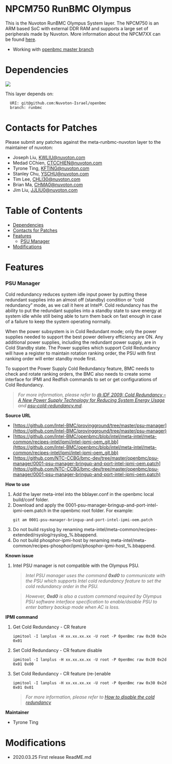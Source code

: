 # NPCM750 RunBMC Olympus
This is the Nuvoton RunBMC Olympus System layer. The NPCM750 is an ARM based SoC with external DDR RAM and
supports a large set of peripherals made by Nuvoton.
More information about the NPCM7XX can be found
[here](http://www.nuvoton.com/hq/products/cloud-computing/ibmc/?__locale=en).

- Working with [openbmc master branch](https://github.com/openbmc/openbmc/tree/master "openbmc master branch")

# Dependencies
![](https://cdn.rawgit.com/maxdog988/icons/61485d57/label_openbmc_ver_master.svg)

This layer depends on:

```
  URI: git@github.com:Nuvoton-Israel/openbmc
  branch: runbmc
```

# Contacts for Patches

Please submit any patches against the meta-runbmc-nuvoton layer to the maintainer of nuvoton:

* Joseph Liu, <KWLIU@nuvoton.com>
* Medad CChien, <CTCCHIEN@nuvoton.com>
* Tyrone Ting, <KFTING@nuvoton.com>
* Stanley Chu, <YSCHU@nuvoton.com>
* Tim Lee, <CHLI30@nuvoton.com>
* Brian Ma, <CHMA0@nuvoton.com>
* Jim Liu, <JJLIU0@nuvoton.com>

# Table of Contents

- [Dependencies](#dependencies)
- [Contacts for Patches](#contacts-for-patches)
- [Features](#features)
  * [PSU Manager](#psu-manager)
- [Modifications](#modifications)

# Features

### PSU Manager

Cold redundancy reduces system idle input power by putting these redundant supplies into an almost off (standby) condition or “cold redundancy” mode, as we call it here at Intel®. Cold redundancy has the ability to put the redundant supplies into a standby state to save energy at system idle while still being able to turn them back on fast enough in case of a failure to keep the system operating normally.

When the power subsystem is in Cold Redundant mode; only the power supplies needed to support the best power
delivery efficiency are ON. Any additional power supplies, including the
redundant power supply, are in Cold Standby state.
The Power supplies which support Cold Redundancy will have a register to
maintain rotation ranking order, the PSU with first ranking order will enter
standby mode first.

To support the Power Supply Cold Redundancy feature, BMC needs to check and
rotate ranking orders, the BMC also needs to create some interface for IPMI and
Redfish commands to set or get configurations of Cold Redundancy.

> _For more information, please refer to [@ IDF 2009: Cold Redundancy – A New Power Supply Technology for Reducing System Energy Usage](https://itpeernetwork.intel.com/idf-2009-cold-redundancy-a-new-power-supply-technology-for-reducing-system-energy-usage/) and [psu-cold-redundancy.md](https://gerrit.openbmc-project.xyz/c/openbmc/docs/+/27637/10/designs/psu-cold-redundancy.md)_.

**Source URL**

* [https://github.com/Intel-BMC/provingground/tree/master/psu-manager](https://github.com/Intel-BMC/provingground/tree/master/psu-manager)
* [https://github.com/Intel-BMC/openbmc/blob/intel/meta-intel/meta-common/recipes-intel/ipmi/intel-ipmi-oem_git.bb](https://github.com/Intel-BMC/openbmc/blob/intel/meta-intel/meta-common/recipes-intel/ipmi/intel-ipmi-oem_git.bb)
* [https://github.com/NTC-CCBG/bmc-dev/tree/master/openbmc/psu-manager/0001-psu-manager-bringup-and-port-intel-ipmi-oem.patch](https://github.com/NTC-CCBG/bmc-dev/tree/master/openbmc/psu-manager/0001-psu-manager-bringup-and-port-intel-ipmi-oem.patch)

**How to use**

1. Add the layer meta-intel into the bblayer.conf in the openbmc local build/conf folder.
2. Download and apply the 0001-psu-manager-bringup-and-port-intel-ipmi-oem.patch in the openbmc root folder. For example:
    ```
    git am 0001-psu-manager-bringup-and-port-intel-ipmi-oem.patch
    ``` 
3. Do not build rsyslog by renaming meta-intel/meta-common/recipes-extended/rsyslog/rsyslog_%.bbappend.
4. Do not build phosphor-ipmi-host by renaming meta-intel/meta-common/recipes-phosphor/ipmi/phosphor-ipmi-host_%.bbappend.

**Known issue**

1. Intel PSU manager is not compatible with the Olympus PSU.
    > _Intel PSU manager uses the command **0xd0** to communicate with the PSU which supports Intel cold redundancy feature to set the cold redundancy order in the PSU._

    > _However, **0xd0** is also a custom command required by Olympus PSU software interface specification to enable/dsiable PSU to enter battery backup mode when AC is loss._

**IPMI command**

1. Get Cold Redundancy - CR feature
    ```
    ipmitool -I lanplus -H xx.xx.xx.xx -U root -P 0penBmc raw 0x30 0x2e 0x01
    ```
2. Set Cold Redundancy - CR feature disable
    ```
    ipmitool -I lanplus -H xx.xx.xx.xx -U root -P 0penBmc raw 0x30 0x2d 0x01 0x00
    ```
3. Set Cold Redundancy - CR feature (re-)enable
    ```
    ipmitool -I lanplus -H xx.xx.xx.xx -U root -P 0penBmc raw 0x30 0x2d 0x01 0x01
    ```

    > _For more information, please refer to [How to disable the cold redundancy](https://www.intel.com/content/www/us/en/support/articles/000025905/server-products/server-boards.html)_


**Maintainer**

* Tyrone Ting


# Modifications

* 2020.03.25 First release ReadME.md
